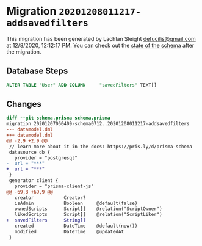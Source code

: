 # Migration `20201208011217-addsavedfilters`

This migration has been generated by Lachlan Sleight <defucilis@gmail.com> at 12/8/2020, 12:12:17 PM.
You can check out the [state of the schema](./schema.prisma) after the migration.

## Database Steps

```sql
ALTER TABLE "User" ADD COLUMN     "savedFilters" TEXT[]
```

## Changes

```diff
diff --git schema.prisma schema.prisma
migration 20201207060409-schema0712..20201208011217-addsavedfilters
--- datamodel.dml
+++ datamodel.dml
@@ -2,9 +2,9 @@
 // learn more about it in the docs: https://pris.ly/d/prisma-schema
 datasource db {
   provider = "postgresql"
-  url = "***"
+  url = "***"
 }
 generator client {
   provider = "prisma-client-js"
@@ -69,8 +69,9 @@
   creator           Creator?
   isAdmin           Boolean     @default(false)
   ownedScripts      Script[]    @relation("ScriptOwner")
   likedScripts      Script[]    @relation("ScriptLiker")
+  savedFilters      String[]
   created           DateTime    @default(now())
   modified          DateTime    @updatedAt
 }
```
